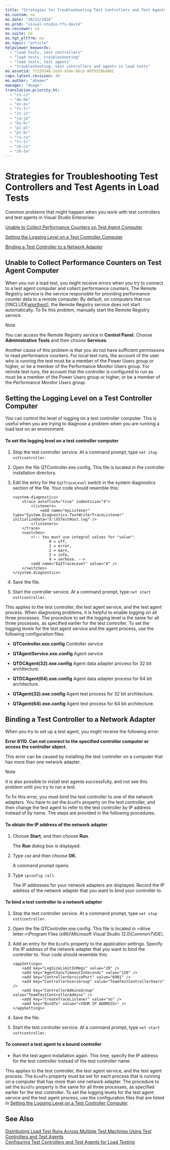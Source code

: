 ```yaml
---
title: "Strategies for Troubleshooting Test Controllers and Test Agents in Load Tests"
ms.custom: na
ms.date: "10/13/2016"
ms.prod: "visual-studio-tfs-dev14"
ms.reviewer: na
ms.suite: na
ms.tgt_pltfrm: na
ms.topic: "article"
helpviewer_keywords: 
  - "load tests, test controllers"
  - "load tests, troubleshooting"
  - "load tests, test agents"
  - "troubleshooting, test controllers and agents in load tests"
ms.assetid: 77329348-3a5d-43de-b6cb-90f93296a081
caps.latest.revision: 30
ms.author: "ahomer"
manager: "douge"
translation.priority.ht: 
  - "cs-cz"
  - "de-de"
  - "es-es"
  - "fr-fr"
  - "it-it"
  - "ja-jp"
  - "ko-kr"
  - "pl-pl"
  - "pt-br"
  - "ru-ru"
  - "tr-tr"
  - "zh-cn"
  - "zh-tw"
---
```

# Strategies for Troubleshooting Test Controllers and Test Agents in Load Tests
Common problems that might happen when you work with test controllers and test agents in Visual Studio Enterprise:  
  
 [Unable to Collect Performance Counters on Test Agent Computer](#UnableToCollectVistaPerfCounters)  
  
 [Setting the Logging Level on a Test Controller Computer](#Logging)  
  
 [Binding a Test Controller to a Network Adapter](#BindToNIC)  
  
##  <a name="UnableToCollectVistaPerfCounters"></a> Unable to Collect Performance Counters on Test Agent Computer  
 When you run a load test, you might receive errors when you try to connect to a test agent computer and collect performance counters. The Remote Registry service is the service responsible for providing performance counter data to a remote computer. By default, on computers that run [!INCLUDE[wiprlhext](../debugger/includes/wiprlhext_md.md)], the Remote Registry service does not start automatically. To fix this problem, manually start the Remote Registry service.  
  
> [!NOTE]
>  You can access the Remote Registry service in **Control Panel.** Choose **Administrative Tools** and then choose **Services**.  
  
 Another cause of this problem is that you do not have sufficient permissions to read performance counters. For local test runs, the account of the user who is running the test must be a member of the Power Users group or higher, or be a member of the Performance Monitor Users group. For remote test runs, the account that the controller is configured to run as must be a member of the Power Users group or higher, or be a member of the Performance Monitor Users group.  
  
##  <a name="Logging"></a> Setting the Logging Level on a Test Controller Computer  
 You can control the level of logging on a test controller computer. This is useful when you are trying to diagnose a problem when you are running a load test on an environment.  
  
#### To set the logging level on a test controller computer  
  
1.  Stop the test controller service. At a command prompt, type `net stop vsttcontroller`.  
  
2.  Open the file QTController.exe.config. This file is located in the controller installation directory.  
  
3.  Edit the entry for the `EqtTraceLevel` switch in the system diagnostics section of the file. Your code should resemble this:  
  
    ```  
    <system.diagnostics>  
        <trace autoflush="true" indentsize="4">  
            <listeners>  
                <add name="myListener" type="System.Diagnostics.TextWriterTraceListener" initializeData="d:\VSTestHost.log" />  
            </listeners>  
        </trace>  
        <switches>  
            <!-- You must use integral values for "value":  
                    0 = off,   
                    1 = error,  
                    2 = warn,  
                    3 = info,   
                    4 = verbose. -->  
            <add name="EqtTraceLevel" value="4" />  
        </switches>  
    </system.diagnostics>  
    ```  
  
4.  Save the file.  
  
5.  Start the controller service. At a command prompt, type `net start vsttcontroller`.  
  
 This applies to the test controller, the test agent service, and the test agent process. When diagnosing problems, it is helpful to enable logging on all three processes. The procedure to set the logging level is the same for all three processes, as specified earlier for the test controller. To set the logging levels for the test agent service and the agent process, use the following configuration files:  
  
-   **QTController.exe.config** Conttoller service  
  
-   **QTAgentService.exe.config** Agent service  
  
-   **QTDCAgent(32).exe.config** Agent data adapter process for 32 bit architecture.  
  
-   **QTDCAgent(64).exe.config** Agent data adapter process for 64 bit architecture.  
  
-   **QTAgent(32).exe.config** Agent test process for 32 bit architecture.  
  
-   **QTAgent(64).exe.config** Agent test process for 64 bit architecture.  
  
##  <a name="BindToNIC"></a> Binding a Test Controller to a Network Adapter  
 When you try to set up a test agent, you might receive the following error:  
  
 **Error 8110. Can not connect to the specified controller computer or access the controller object.**  
  
 This error can be caused by installing the test controller on a computer that has more than one network adapter.  
  
> [!NOTE]
>  It is also possible to install test agents successfully, and not see this problem until you try to run a test.  
  
 To fix this error, you must bind the test controller to one of the network adapters. You have to set the `BindTo` property on the test controller, and then change the test agent to refer to the test controller by IP address instead of by name. The steps are provided in the following procedures.  
  
#### To obtain the IP address of the network adapter  
  
1.  Choose **Start**, and then choose **Run**.  
  
     The **Run** dialog box is displayed.  
  
2.  Type `cmd` and then choose **OK**.  
  
     A command prompt opens.  
  
3.  Type `ipconfig /all`.  
  
     The IP addresses for your network adapters are displayed. Record the IP address of the network adapter that you want to bind your controller to.  
  
#### To bind a test controller to a network adapter  
  
1.  Stop the test controller service. At a command prompt, type `net stop vsttcontroller`.  
  
2.  Open the file QTController.exe.config. This file is located in \<drive letter:>\Program Files (x86)\Microsoft Visual Studio 12.0\Common7\IDE\\.  
  
3.  Add an entry for the `BindTo` property to the application settings. Specify the IP address of the network adapter that you want to bind the controller to. Your code should resemble this:  
  
    ```  
    <appSettings>  
        <add key="LogSizeLimitInMegs" value="20" />  
        <add key="AgentSyncTimeoutInSeconds" value="120" />  
        <add key="ControllerServicePort" value="6901" />  
        <add key="ControllerUsersGroup" value="TeamTestControllerUsers" />  
        <add key="ControllerAdminsGroup" value="TeamTestControllerAdmins" />  
        <add key="CreateTraceListener" value="no" />  
        <add key="BindTo" value="<YOUR IP ADDRESS>" />  
    </appSettings>  
    ```  
  
4.  Save the file.  
  
5.  Start the test controller service. At a command prompt, type `net start vsttcontroller`.  
  
#### To connect a test agent to a bound controller  
  
-   Run the test agent installation again. This time, specify the IP address for the test controller instead of the test controller name.  
  
 This applies to the test controller, the test agent service, and the test agent process. The `BindTo` property must be set for each process that is running on a computer that has more than one network adapter. The procedure to set the `BindTo` property is the same for all three processes, as specified earlier for the test controller. To set the logging levels for the test agent service and the test agent process, use the configuration files that are listed in [Setting the Logging Level on a Test Controller Computer](#Logging).  
  
## See Also  
 [Distributing Load Test Runs Across Multiple Test Machines Using Test Controllers and Test Agents](../test/distributing-load-test-runs-across-multiple-test-machines-using-test-controllers-and-test-agents.md)   
 [Configuring Test Controllers and Test Agents for Load Testing](../test/configuring-test-controllers-and-test-agents-for-load-testing.md)